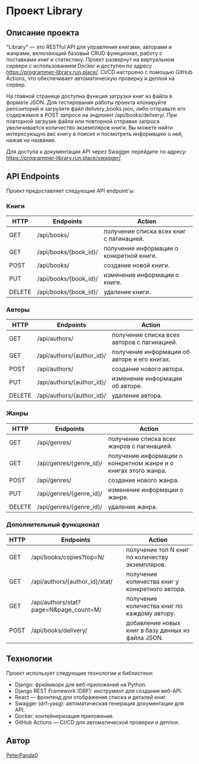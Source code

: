 # Проект Library

## Описание проекта
"Library" — это RESTful API для управления книгами, авторами и жанрами, включающий базовый CRUD функционал, работу с поставками книг и статистику. Проект развернут на виртуальном сервере с использованием Docker и доступен по адресу https://programmer-library.run.place/. CI/CD настроено с помощью GitHub Actions, что обеспечивает автоматическую проверку и деплой на сервер.

На главной странице доступна функция загрузки книг из файла в формате JSON. Для тестирования работы проекта клонируйте репозиторий и загрузите файл delivery_books.json, либо отправьте его содержимое в POST запросе на эндпоинт /api/books/delivery/. При повторной загрузке файла или повторной отправке запроса увеличивается количество экземпляров книги. Вы можете найти интересующую вас книгу в поиске и посмотреть информацию о ней, нажав на название.

Для доступа к документации API через Swagger перейдите по адресу: https://programmer-library.run.place/swagger/.



## API Endpoints
Проект предоставляет следующие API endpoint'ы:

### Книги
| HTTP | Endpoints | Action |
| --- | --- | --- |
| GET | /api/books/ | получение списка всех книг с пагинацией.
| GET | /api/books/{book_id}/ | получение информации о конкретной книге.
| POST | /api/books/ | создание новой книги.
| PUT | /api/books/{book_id}/ | изменение информации о книге.
| DELETE | /api/books/{book_id}/ | удаление книги.

### Авторы
| HTTP | Endpoints | Action |
| --- | --- | --- |
| GET | /api/authors/ | получение списка всех авторов с пагинацией.
| GET | /api/authors/{author_id}/ | получение информации об авторе и его книгах.
| POST | /api/authors/ | создание нового автора.
| PUT | /api/authors/{author_id}/ | изменение информации об авторе.
| DELETE | /api/authors/{author_id}/ | удаление автора.

### Жанры
| HTTP | Endpoints | Action |
| --- | --- | --- |
| GET | /api/genres/ | получение списка всех жанров с пагинацией.
| GET | /api/genres/{genre_id}/ | получение информации о конкретном жанре и о книгах этого жанра.
| POST | /api/genres/ | создание нового жанра.
| PUT | /api/genres/{genre_id}/ | изменение информации о жанре.
| DELETE | /api/genres/{genre_id}/ | удаление жанра.

### Дополнительный функционал
| HTTP | Endpoints | Action |
| --- | --- | --- |
| GET | /api/books/copies?top=N/ | получение топ N книг по количеству экземпляров.
| GET | /api/authors/{author_id}/stat/ | получение количества книг у конкретного автора.
| GET | /api/authors/stat?page=N&page_count=M/ | получение количества книг по каждому автору.
| POST | /api/books/delivery/ | добавление новых книг в базу данных из файла JSON.


## Технологии
Проект использует следующие технологии и библиотеки:

- Django: фреймворк для веб-приложений на Python.
- Django REST Framework (DRF): инструмент для создания веб-API.
- React — фронтенд для отображения списка и деталей книг.
- Swagger (drf-yasg): автоматическая генерация документации для API.
- Docker: контейнеризация приложения.
- GitHub Actions — CI/CD для автоматической проверки и деплоя.


## Автор
[PeterPanda0](https://github.com/PeterPanda0)
